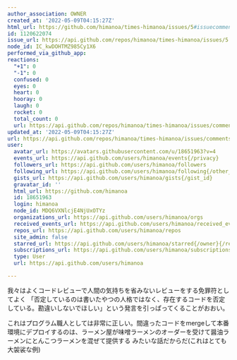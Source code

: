 ```yaml
---
author_association: OWNER
created_at: '2022-05-09T04:15:27Z'
html_url: https://github.com/himanoa/times-himanoa/issues/5#issuecomment-1120622074
id: 1120622074
issue_url: https://api.github.com/repos/himanoa/times-himanoa/issues/5
node_id: IC_kwDOHTMZ985Cy1X6
performed_via_github_app: 
reactions:
  "+1": 0
  "-1": 0
  confused: 0
  eyes: 0
  heart: 0
  hooray: 0
  laugh: 0
  rocket: 0
  total_count: 0
  url: https://api.github.com/repos/himanoa/times-himanoa/issues/comments/1120622074/reactions
updated_at: '2022-05-09T04:15:27Z'
url: https://api.github.com/repos/himanoa/times-himanoa/issues/comments/1120622074
user:
  avatar_url: https://avatars.githubusercontent.com/u/18651963?v=4
  events_url: https://api.github.com/users/himanoa/events{/privacy}
  followers_url: https://api.github.com/users/himanoa/followers
  following_url: https://api.github.com/users/himanoa/following{/other_user}
  gists_url: https://api.github.com/users/himanoa/gists{/gist_id}
  gravatar_id: ''
  html_url: https://github.com/himanoa
  id: 18651963
  login: himanoa
  node_id: MDQ6VXNlcjE4NjUxOTYz
  organizations_url: https://api.github.com/users/himanoa/orgs
  received_events_url: https://api.github.com/users/himanoa/received_events
  repos_url: https://api.github.com/users/himanoa/repos
  site_admin: false
  starred_url: https://api.github.com/users/himanoa/starred{/owner}{/repo}
  subscriptions_url: https://api.github.com/users/himanoa/subscriptions
  type: User
  url: https://api.github.com/users/himanoa

---
```

我々はよくコードレビューで人間の気持ちを省みないレビューをする免罪符としてよく 「否定しているのは書いたやつの人格ではなく、存在するコードを否定している。勘違いしないでほしい」という発言を引っぱってくることがおおい。

これはプログラム職人としては非常に正しい。間違ったコードをmergeして本番環境にデプロイするのは、ラーメン屋が味噌ラーメンのオーダーを受けて醤油ラーメンにとんこつラーメンを混ぜて提供する みたいな話だからだ(これはとても大袈裟な例)

